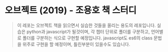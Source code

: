 # 오브젝트 (2019) - 조용호 책 스터디


> 이 레포는 오브젝트 책을 읽으면서 실습한 것들을 올리는 용도의 레포입니다.
> 실습은 python과 javascript가 될것이며, 각 챕터 단위로 폴더를 구분하고, 언어별로 폴더를 구분하는 식으로 구현할 예정입니다.
> javascript도 es6의 class 문법을 위주로 구현을 할 예정이며, 틀린부분이 있을수도 있습니다.
